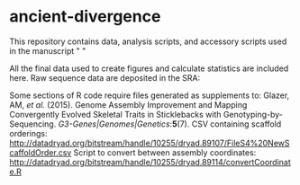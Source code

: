 # ancient-divergence

This repository contains data, analysis scripts, and accessory scripts used in the manuscript " "

All the final data used to create figures and calculate statistics are included here. Raw sequence data are deposited in the SRA:

Some sections of R code require files generated as supplements to:
Glazer, AM, <em>et al.</em> (2015). Genome Assembly Improvement and Mapping Convergently Evolved Skeletal Traits in Sticklebacks with Genotyping-by-Sequencing. <em>G3-Genes|Genomes|Genetics</em>:<b>5</b>(7).
CSV containing scaffold orderings: http://datadryad.org/bitstream/handle/10255/dryad.89107/FileS4%20NewScaffoldOrder.csv
Script to convert between assembly coordinates: http://datadryad.org/bitstream/handle/10255/dryad.89114/convertCoordinate.R
